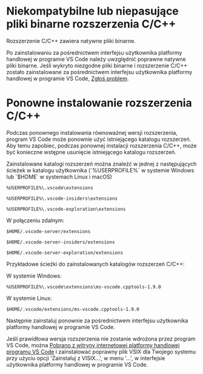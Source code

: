 <html><head></head><body><h1 data-loc-id="incompatible.extension.heading">Niekompatybilne lub niepasujące pliki binarne rozszerzenia C/C++</h1>

<p data-loc-id="incompat.extension.text1">Rozszerzenie C/C++ zawiera natywne pliki binarne.</p>

<p data-loc-id="incompat.extension.text2">Po zainstalowaniu za pośrednictwem interfejsu użytkownika platformy handlowej w programie VS Code należy uwzględnić poprawne natywne pliki binarne. Jeśli wykryto niezgodne pliki binarne i rozszerzenie C/C++ zostało zainstalowane za pośrednictwem interfejsu użytkownika platformy handlowej w programie VS Code, <a href="https://github.com/microsoft/vscode/issues/new?assignees=&amp;labels=&amp;template=bug_report.md" data-loc-id="bug.report.link.title">Zgłoś problem</a>.</p>

<h1 data-loc-id="reinstalling.extension.heading">Ponowne instalowanie rozszerzenia C/C++</h1>

<p data-loc-id="reinstall.extension.text1">Podczas ponownego instalowania równoważnej wersji rozszerzenia, program VS Code może ponownie użyć istniejącego katalogu rozszerzeń. Aby temu zapobiec, podczas ponownej instalacji rozszerzenia C/C++, może być konieczne wstępne usunięcie istniejącego katalogu rozszerzeń.</p>

<p data-loc-id="reinstall.extension.text2">Zainstalowane katalogi rozszerzeń można znaleźć w jednej z następujących ścieżek w katalogu użytkownika (`%USERPROFILE%` w systemie Windows lub `$HOME` w systemach Linux i macOS)</p>

<pre><code class="lang-bash">%USERPROFILE%\.vscode\extensions</code></pre>
<pre><code class="lang-bash">%USERPROFILE%\.vscode-insiders\extensions</code></pre>
<pre><code class="lang-bash">%USERPROFILE%\.vscode-exploration\extensions</code></pre>

<p data-loc-id="reinstall.extension.text3">W połączeniu zdalnym:</p>
<pre><code class="lang-bash">$HOME/.vscode-server/extensions</code></pre>
<pre><code class="lang-bash">$HOME/.vscode-server-insiders/extensions</code></pre>
<pre><code class="lang-bash">$HOME/.vscode-server-exploration/extensions</code></pre>

<p data-loc-id="reinstall.extension.text4">Przykładowe ścieżki do zainstalowanych katalogów rozszerzeń C/C++:</p>

<p data-loc-id="reinstall.extension.text5">W systemie Windows:</p>
<pre><code class="lang-bash">%USERPROFILE%\.vscode\extensions\ms-vscode.cpptools-1.9.0</code></pre>

<p data-loc-id="reinstall.extension.text6">W systemie Linux:</p>
<pre><code class="lang-bash">$HOME/.vscode/extensions/ms-vscode.cpptools-1.9.0</code></pre>

<p data-loc-id="reinstall.extension.text7">Następnie zainstaluj ponownie za pośrednictwem interfejsu użytkownika platformy handlowej w programie VS Code.</p>

<p data-loc-id="reinstall.extension.text8">Jeśli prawidłowa wersja rozszerzenia nie zostanie wdrożona przez program VS Code, można <a href="https://marketplace.visualstudio.com/items?itemName=ms-vscode.cpptools" data-loc-id="download.vsix.link.title">Pobrano z witryny internetowej platformy handlowej programu VS Code</a> i zainstalować poprawny plik VSIX dla Twojego systemu przy użyciu opcji 'Zainstaluj z VISIX...', w menu '...', w interfejsie użytkownika platformy handlowej w programie VS Code.</p>
</body></html>